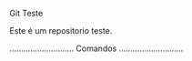 Git Teste

Este é um repositorio teste.

............................
Comandos
............................